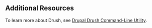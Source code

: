 ## Additional Resources

To learn more about Drush, see [Drupal Drush Command-Line Utility](/drush).